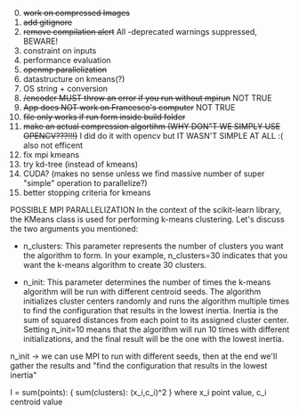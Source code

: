 0. ~~work on compressed Images~~
1. ~~add gitignore~~
2. ~~remove compilation alert~~  All -deprecated warnings suppressed, BEWARE!
3. constraint on inputs
4. performance evaluation 
5. ~~openmp parallelization~~ 
6. datastructure on kmeans(?)
7. OS string + conversion
8. ~~/encoder MUST throw an error if you run without mpirun~~ NOT TRUE
9. ~~App does NOT work on Francesco's computer~~ NOT TRUE
10. ~~file only works if run form inside build folder~~
11. ~~make an actual compression algortihm (WHY DON"T WE SIMPLY USE OPENCV???!!!)~~ I did do it with opencv but IT WASN'T SIMPLE AT ALL :( also not efficent
12. fix mpi kmeans
13. try kd-tree (instead of kmeans)
14. CUDA? (makes no sense unless we find massive number of super "simple" operation to parallelize?)
15. better stopping criteria for kmeans






POSSIBLE MPI PARALLELIZATION
In the context of the scikit-learn library, the KMeans class is used for performing k-means clustering.
Let's discuss the two arguments you mentioned:

* n_clusters: This parameter represents the number of clusters you want the algorithm to form.
In your example, n_clusters=30 indicates that you want the k-means algorithm to create 30 clusters.

* n_init: This parameter determines the number of times the k-means algorithm will be run with different centroid seeds.
The algorithm initializes cluster centers randomly and runs the algorithm multiple times to find the configuration that results
in the lowest inertia. Inertia is the sum of squared distances from each point to its assigned cluster center. Setting n_init=10 
means that the algorithm will run 10 times with different initializations, and the final result will be the one with the lowest inertia.

n_init -> we can use MPI to run with different seeds, then at the end we'll gather the results and "find the configuration that results in the lowest inertia"

I = sum(points): { sum(clusters): (x_i,c_i)^2 } where x_i point value, c_i centroid value







